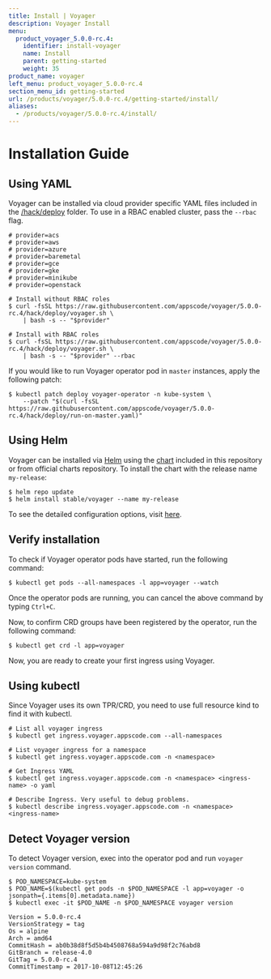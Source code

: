```yaml
---
title: Install | Voyager
description: Voyager Install
menu:
  product_voyager_5.0.0-rc.4:
    identifier: install-voyager
    name: Install
    parent: getting-started
    weight: 35
product_name: voyager
left_menu: product_voyager_5.0.0-rc.4
section_menu_id: getting-started
url: /products/voyager/5.0.0-rc.4/getting-started/install/
aliases:
  - /products/voyager/5.0.0-rc.4/install/
---
```


# Installation Guide

## Using YAML
Voyager can be installed via cloud provider specific YAML files included in the [/hack/deploy](https://github.com/appscode/voyager/tree/5.0.0-rc.4/hack) folder. To use in a RBAC enabled cluster, pass the `--rbac` flag.

```console
# provider=acs
# provider=aws
# provider=azure
# provider=baremetal
# provider=gce
# provider=gke
# provider=minikube
# provider=openstack

# Install without RBAC roles
$ curl -fsSL https://raw.githubusercontent.com/appscode/voyager/5.0.0-rc.4/hack/deploy/voyager.sh \
    | bash -s -- "$provider"

# Install with RBAC roles
$ curl -fsSL https://raw.githubusercontent.com/appscode/voyager/5.0.0-rc.4/hack/deploy/voyager.sh \
    | bash -s -- "$provider" --rbac
```

If you would like to run Voyager operator pod in `master` instances, apply the following patch:

```console
$ kubectl patch deploy voyager-operator -n kube-system \
    --patch "$(curl -fsSL https://raw.githubusercontent.com/appscode/voyager/5.0.0-rc.4/hack/deploy/run-on-master.yaml)"
```


## Using Helm
Voyager can be installed via [Helm](https://helm.sh/) using the [chart](/chart/stable/voyager) included in this repository or from official charts repository. To install the chart with the release name `my-release`:
```console
$ helm repo update
$ helm install stable/voyager --name my-release
```
To see the detailed configuration options, visit [here](/chart/stable/voyager/README.md).


## Verify installation
To check if Voyager operator pods have started, run the following command:
```console
$ kubectl get pods --all-namespaces -l app=voyager --watch
```

Once the operator pods are running, you can cancel the above command by typing `Ctrl+C`.

Now, to confirm CRD groups have been registered by the operator, run the following command:
```console
$ kubectl get crd -l app=voyager
```

Now, you are ready to create your first ingress using Voyager.

## Using kubectl
Since Voyager uses its own TPR/CRD, you need to use full resource kind to find it with kubectl.
```console
# List all voyager ingress
$ kubectl get ingress.voyager.appscode.com --all-namespaces

# List voyager ingress for a namespace
$ kubectl get ingress.voyager.appscode.com -n <namespace>

# Get Ingress YAML
$ kubectl get ingress.voyager.appscode.com -n <namespace> <ingress-name> -o yaml

# Describe Ingress. Very useful to debug problems.
$ kubectl describe ingress.voyager.appscode.com -n <namespace> <ingress-name>
```

## Detect Voyager version
To detect Voyager version, exec into the operator pod and run `voyager version` command.
```console
$ POD_NAMESPACE=kube-system
$ POD_NAME=$(kubectl get pods -n $POD_NAMESPACE -l app=voyager -o jsonpath={.items[0].metadata.name})
$ kubectl exec -it $POD_NAME -n $POD_NAMESPACE voyager version

Version = 5.0.0-rc.4
VersionStrategy = tag
Os = alpine
Arch = amd64
CommitHash = ab0b38d8f5d5b4b4508768a594a9d98f2c76abd8
GitBranch = release-4.0
GitTag = 5.0.0-rc.4
CommitTimestamp = 2017-10-08T12:45:26
```
